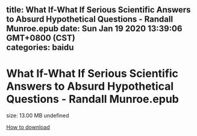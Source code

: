 
title: What If-What If Serious Scientific Answers to Absurd Hypothetical Questions - Randall Munroe.epub
date: Sun Jan 19 2020 13:39:06 GMT+0800 (CST)    
categories: baidu
---

# What If-What If Serious Scientific Answers to Absurd Hypothetical Questions - Randall Munroe.epub
size: 13.00 MB
 undefined
 

[How to download](https://bpcam.bemobtrk.com/go/2ceec3aa-1ca2-46d6-b9ff-aaa5c184517c?jno=223)
